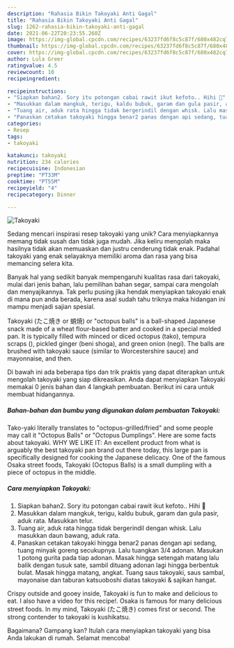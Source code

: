```yaml
---
description: "Rahasia Bikin Takoyaki Anti Gagal"
title: "Rahasia Bikin Takoyaki Anti Gagal"
slug: 1262-rahasia-bikin-takoyaki-anti-gagal
date: 2021-06-22T20:23:55.260Z
image: https://img-global.cpcdn.com/recipes/63237fd6f8c5c87f/680x482cq70/takoyaki-foto-resep-utama.jpg
thumbnail: https://img-global.cpcdn.com/recipes/63237fd6f8c5c87f/680x482cq70/takoyaki-foto-resep-utama.jpg
cover: https://img-global.cpcdn.com/recipes/63237fd6f8c5c87f/680x482cq70/takoyaki-foto-resep-utama.jpg
author: Lula Greer
ratingvalue: 4.5
reviewcount: 10
recipeingredient:

recipeinstructions:
- "Siapkan bahan2. Sory itu potongan cabai rawit ikut kefoto.. Hihi 🤭"
- "Masukkan dalam mangkuk, terigu, kaldu bubuk, garam dan gula pasir, aduk rata. Masukkan telur."
- "Tuang air, aduk rata hingga tidak bergerindil dengan whisk. Lalu masukkan daun bawang, aduk rata."
- "Panaskan cetakan takoyaki hingga benar2 panas dengan api sedang, tuang minyak goreng secukupnya. Lalu tuangkan 3/4 adonan. Masukan 1 potong gurita pada tiap adonan. Masak hingga setengah matang lalu balik dengan tusuk sate, sambil dituang adonan lagi hingga berbentuk bulat. Masak hingga matang, angkat. Tuang saus takoyaki, saus sambal, mayonaise dan taburan katsuoboshi diatas takoyaki &amp; sajikan hangat."
categories:
- Resep
tags:
- takoyaki

katakunci: takoyaki 
nutrition: 234 calories
recipecuisine: Indonesian
preptime: "PT33M"
cooktime: "PT55M"
recipeyield: "4"
recipecategory: Dinner

---
```



![Takoyaki](https://img-global.cpcdn.com/recipes/63237fd6f8c5c87f/680x482cq70/takoyaki-foto-resep-utama.jpg)

Sedang mencari inspirasi resep takoyaki yang unik? Cara menyiapkannya memang tidak susah dan tidak juga mudah. Jika keliru mengolah maka hasilnya tidak akan memuaskan dan justru cenderung tidak enak. Padahal takoyaki yang enak selayaknya memiliki aroma dan rasa yang bisa memancing selera kita.

Banyak hal yang sedikit banyak mempengaruhi kualitas rasa dari takoyaki, mulai dari jenis bahan, lalu pemilihan bahan segar, sampai cara mengolah dan menyajikannya. Tak perlu pusing jika hendak menyiapkan takoyaki enak di mana pun anda berada, karena asal sudah tahu triknya maka hidangan ini mampu menjadi sajian spesial.

Takoyaki (たこ焼き or 蛸焼) or &#34;octopus balls&#34; is a ball-shaped Japanese snack made of a wheat flour-based batter and cooked in a special molded pan. It is typically filled with minced or diced octopus (tako), tempura scraps (), pickled ginger (beni shoga), and green onion (negi). The balls are brushed with takoyaki sauce (similar to Worcestershire sauce) and mayonnaise, and then.


Di bawah ini ada beberapa tips dan trik praktis yang dapat diterapkan untuk mengolah takoyaki yang siap dikreasikan. Anda dapat menyiapkan Takoyaki memakai 0 jenis bahan dan 4 langkah pembuatan. Berikut ini cara untuk membuat hidangannya.

<!--inarticleads1-->

##### Bahan-bahan dan bumbu yang digunakan dalam pembuatan Takoyaki:



Tako-yaki literally translates to &#34;octopus-grilled/fried&#34; and some people may call it &#34;Octopus Balls&#34; or &#34;Octopus Dumplings&#34;. Here are some facts about takoyaki. WHY WE LIKE IT: An excellent product from what is arguably the best takoyaki pan brand out there today, this large pan is specifically designed for cooking the Japanese delicacy. One of the famous Osaka street foods, Takoyaki (Octopus Balls) is a small dumpling with a piece of octopus in the middle. 

<!--inarticleads2-->

##### Cara menyiapkan Takoyaki:

1. Siapkan bahan2. Sory itu potongan cabai rawit ikut kefoto.. Hihi 🤭
1. Masukkan dalam mangkuk, terigu, kaldu bubuk, garam dan gula pasir, aduk rata. Masukkan telur.
1. Tuang air, aduk rata hingga tidak bergerindil dengan whisk. Lalu masukkan daun bawang, aduk rata.
1. Panaskan cetakan takoyaki hingga benar2 panas dengan api sedang, tuang minyak goreng secukupnya. Lalu tuangkan 3/4 adonan. Masukan 1 potong gurita pada tiap adonan. Masak hingga setengah matang lalu balik dengan tusuk sate, sambil dituang adonan lagi hingga berbentuk bulat. Masak hingga matang, angkat. Tuang saus takoyaki, saus sambal, mayonaise dan taburan katsuoboshi diatas takoyaki &amp; sajikan hangat.


Crispy outside and gooey inside, Takoyaki is fun to make and delicious to eat. I also have a video for this recipe!. Osaka is famous for many delicious street foods. In my mind, Takoyaki (たこ焼き) comes first or second. The strong contender to takoyaki is kushikatsu. 

Bagaimana? Gampang kan? Itulah cara menyiapkan takoyaki yang bisa Anda lakukan di rumah. Selamat mencoba!
